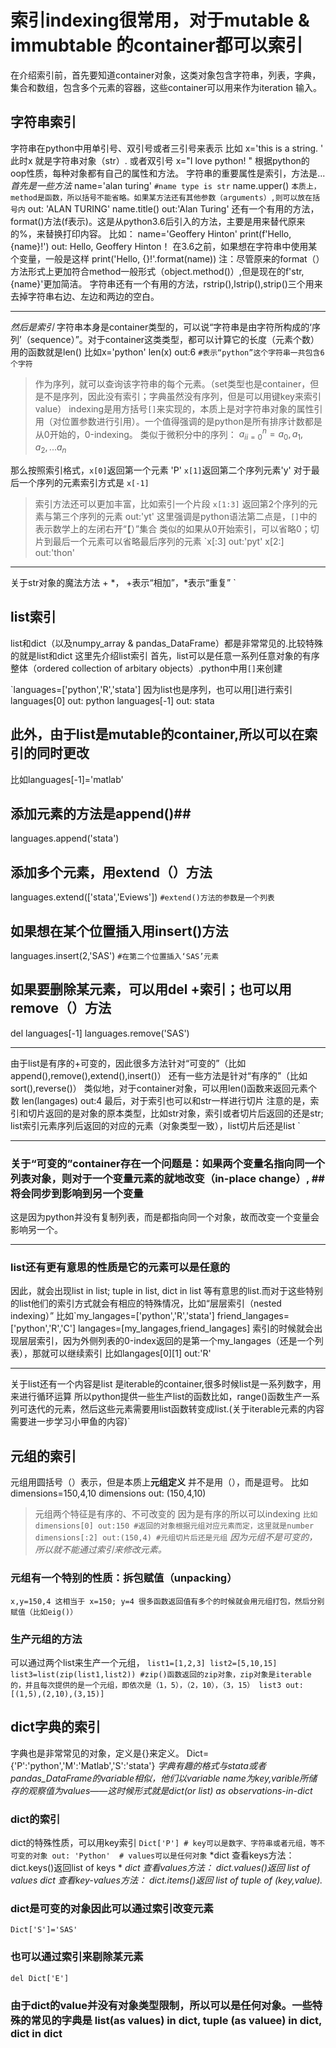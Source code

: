 # 索引indexing很常用，对于mutable & immubtable 的container都可以索引
在介绍索引前，首先要知道container对象，这类对象包含字符串，列表，字典，集合和数组，包含多个元素的容器，这些container可以用来作为iteration 输入。

## 字符串索引
字符串在python中用单引号、双引号或者三引号来表示
比如 x='this is a string. '
此时x 就是字符串对象（str）.
或者双引号 x="I love python! "
根据python的oop性质，每种对象都有自己的属性和方法。
字符串的重要属性是索引，方法是...
*首先是一些方法*
  name='alan turing' `#name type is str`
  name.upper() `本质上，method是函数，所以括号不能省略。如果某方法还有其他参数（arguments）,则可以放在括号内`
  out: 'ALAN TURING'
  name.title()
  out:'Alan Turing'
  还有一个有用的方法， format()方法(f表示)。这是从python3.6后引入的方法，主要是用来替代原来的%，来替换打印内容。
  比如：
  name='Geoffery Hinton'
  print(f'Hello, {name}!')
  out: Hello, Geoffery Hinton！
  在3.6之前，如果想在字符串中使用某个变量，一般是这样
  print('Hello, {}!'.format(name))
  注：尽管原来的format（）方法形式上更加符合method一般形式（object.method()）,但是现在的f'str,{name}'更加简洁。
 字符串还有一个有用的方法，rstrip(),lstrip(),strip()三个用来去掉字符串右边、左边和两边的空白。
 ***
 *然后是索引*
 字符串本身是container类型的，可以说“字符串是由字符所构成的‘序列’（sequence）”。对于container这类类型，都可以计算它的长度（元素个数）
 用的函数就是len()
 比如x='python'
 len(x)
 out:6 `#表示“python”这个字符串一共包含6个字符`
> 作为序列，就可以查询该字符串的每个元素。（set类型也是container，但是不是序列，因此没有索引；字典虽然没有序列，但是可以用键key来索引value）
> indexing是用方括号`[]`来实现的，本质上是对字符串对象的属性引用（对位置参数进行引用）。一个值得强调的是python是所有排序计数都是从0开始的，0-indexing。
> 类似于微积分中的序列：
>  ${a_i}_{i=0}^n = a_0,a_1,a_2,...a_n$

那么按照索引格式，`x[0]`返回第一个元素 'P'
`x[1]`返回第二个序列元素'y'
对于最后一个序列的元素索引方式是
`x[-1]`
> 索引方法还可以更加丰富，比如索引一个片段
> `x[1:3]` 返回第2个序列的元素与第三个序列的元素
> out:'yt'
> 这里强调是python语法第二点是，`[]`中的表示数学上的左闭右开“【）”集合
>类似的如果从0开始索引，可以省略0；切片到最后一个元素可以省略最后序列的元素
>`x[:3]
>out:'pyt'
>x[2:]
>out:'thon'
***
关于str对象的魔法方法 + *， +表示“相加”，*表示“重复” `

## list索引
list和dict（以及numpy_array & pandas_DataFrame）都是非常常见的.比较特殊的就是list和dict
这里先介绍list索引
首先，list可以是任意一系列任意对象的有序整体（ordered collection of arbitary objects）.python中用`[]`来创建

`languages=['python','R','stata']
因为list也是序列，也可以用[]进行索引
languages[0]
out: python
languages[-1]
out: stata
## 此外，由于list是mutable的container,所以可以在索引的同时更改
比如languages[-1]='matlab'
## 添加元素的方法是append()##
languages.append('stata')
## 添加多个元素，用extend（）方法
languages.extend(['stata','Eviews']) `#extend()方法的参数是一个列表`
## 如果想在某个位置插入用insert()方法
languages.insert(2,'SAS') `#在第二个位置插入‘SAS’元素`
## 如果要删除某元素，可以用del +索引；也可以用remove（）方法
del languages[-1]
languages.remove('SAS')
****
由于list是有序的+可变的，因此很多方法针对“可变的”（比如append(),remove(),extend(),insert()）
还有一些方法是针对“有序的”（比如sort(),reverse()）
类似地，对于container对象，可以用len()函数来返回元素个数
len(langages)
out:4
最后，对于索引也可以和str一样进行切片
注意的是，索引和切片返回的是对象的原本类型，比如str对象，索引或者切片后返回的还是str; list索引元素序列后返回的对应的元素（对象类型一致），list切片后还是list `
***
### 关于“可变的”container存在一个问题是：如果两个变量名指向同一个列表对象，则对于一个变量元素的就地改变（in-place change）, ## 将会同步到影响到另一个变量 ##
这是因为python并没有复制列表，而是都指向同一个对象，故而改变一个变量会影响另一个。
***
### list还有更有意思的性质是它的元素可以是任意的
因此，就会出现list in list; tuple in list, dict in list 等有意思的list.而对于这些特别的list他们的索引方式就会有相应的特殊情况，比如“层层索引（nested indexing）”
比如`my_langages=['python','R','stata']
friend_langages=['python','R','C']
langages=[my_langages,friend_langages] 
索引的时候就会出现层层索引，因为外侧列表的0-index返回的是第一个my_langages（还是一个列表），那就可以继续索引
比如langages[0][1]
out:'R'
***
关于list还有一个内容是list 是iterable的container,很多时候list是一系列数字，用来进行循环运算
所以python提供一些生产list的函数比如，range()函数生产一系列可迭代的元素，然后这些元素需要用list函数转变成list.(关于iterable元素的内容需要进一步学习小甲鱼的内容)`

## 元组的索引
元组用圆括号（）表示，但是本质上**元组定义** 并不是用（），而是逗号。
比如 dimensions=150,4,10
dimensions
out: (150,4,10)
> 元组两个特征是有序的、不可改变的
> 因为是有序的所以可以indexing
> `比如dimensions[0]
> out:150 #返回的对象根据元组对应元素而定，这里就是number
> dimensions[:2]
> out:(150,4) #元组切片后还是元组`
*因为元组不是可变的，所以就不能通过索引来修改元素。*
### 元组有一个特别的性质：拆包赋值（unpacking）
`x,y=150,4
这相当于 x=150; y=4
很多函数返回值有多个的时候就会用元组打包，然后分别赋值（比如eig()） `

### 生产元组的方法
可以通过两个list来生产一个元组，
`list1=[1,2,3]
list2=[5,10,15]
list3=list(zip(list1,list2)) #zip()函数返回的zip对象，zip对象是iterable的，并且每次提供的是一个元组，即依次是（1，5），（2，10），（3，15）
list3
out:[(1,5),(2,10),(3,15)]`

## dict字典的索引
字典也是非常常见的对象，定义是{}来定义。
Dict={'P':'python','M':'Matlab','S':'stata'}
*字典有趣的格式与stata或者pandas_DataFrame的variable相似，他们以variable name为key,varible所储存的观察值为values——这时候形式就是dict(or list) as observations-in-dict*
### dict的索引
dict的特殊性质，可以用key索引
`Dict['P'] # key可以是数字、字符串或者元组，等不可变的对象
out: 'Python'  # values可以是任何对象`
*dict 查看keys方法： dict.keys()返回list of keys *
*dict 查看values方法： dict.values()返回 list of values*
*dict 查看key-values方法： dict.items()返回 list of tuple of (key,value).*
### dict是可变的对象因此可以通过索引改变元素
`Dict['S']='SAS'`
### 也可以通过索引来剔除某元素
`del Dict['E']`
### 由于dict的value并没有对象类型限制，所以可以是任何对象。一些特殊的常见的字典是 list(as values) in dict, tuple (as valuee) in dict, dict in dict





